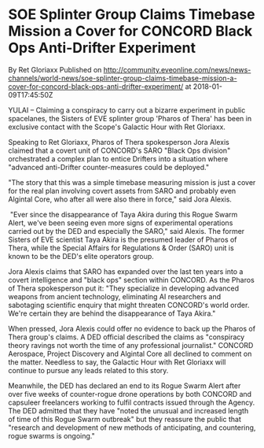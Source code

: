 # SOE Splinter Group Claims Timebase Mission a Cover for CONCORD Black Ops Anti-Drifter Experiment
By Ret Gloriaxx
Published on http://community.eveonline.com/news/news-channels/world-news/soe-splinter-group-claims-timebase-mission-a-cover-for-concord-black-ops-anti-drifter-experiment/ at 2018-01-09T17:45:50Z

YULAI – Claiming a conspiracy to carry out a bizarre experiment in public spacelanes, the Sisters of EVE splinter group 'Pharos of Thera' has been in exclusive contact with the Scope's Galactic Hour with Ret Gloriaxx.

Speaking to Ret Gloriaxx, Pharos of Thera spokesperson Jora Alexis claimed that a covert unit of CONCORD's SARO "Black Ops division" orchestrated a complex plan to entice Drifters into a situation where "advanced anti-Drifter counter-measures could be deployed."

"The story that this was a simple timebase measuring mission is just a cover for the real plan involving covert assets from SARO and probably even Algintal Core, who after all were also there in force," said Jora Alexis.

&nbsp;"Ever since the disappearance of Taya Akira during this Rogue Swarm Alert, we've been seeing even more signs of experimental operations carried out by the DED and especially the SARO," said Alexis. The former Sisters of EVE scientist Taya Akira is the presumed leader of Pharos of Thera, while the Special Affairs for Regulations & Order (SARO) unit is known to be the DED's elite operators group.

Jora Alexis claims that SARO has expanded over the last ten years into a covert intelligence and "black ops" section within CONCORD. As the Pharos of Thera spokesperson put it: "They specialize in developing advanced weapons from ancient technology, eliminating AI researchers and sabotaging scientific enquiry that might threaten CONCORD's world order. We're certain they are behind the disappearance of Taya Akira."

When pressed, Jora Alexis could offer no evidence to back up the Pharos of Thera group's claims. A DED official described the claims as "conspiracy theory ravings not worth the time of any professional journalist." CONCORD Aerospace, Project Discovery and Algintal Core all declined to comment on the matter. Needless to say, the Galactic Hour with Ret Gloriaxx will continue to pursue any leads related to this story.

Meanwhile, the DED has declared an end to its Rogue Swarm Alert after over five weeks of counter-rogue drone operations by both CONCORD and capsuleer freelancers working to fulfil contracts issued through the Agency. The DED admitted that they have "noted the unusual and increased length of time of this Rogue Swarm outbreak" but they reassure the public that "research and development of new methods of anticipating, and countering, rogue swarms is ongoing."

